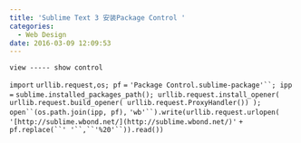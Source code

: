 ```yaml
---
title: 'Sublime Text 3 安装Package Control '
categories:
  - Web Design
date: 2016-03-09 12:09:53
---
```

`view ----- show control`

`import` `urllib.request,os; pf` `=` `'Package Control.sublime-package'``; ipp` `=` `sublime.installed_packages_path(); urllib.request.install_opener( urllib.request.build_opener( urllib.request.ProxyHandler()) );` `open``(os.path.join(ipp, pf),` `'wb'``).write(urllib.request.urlopen(` `'[http://sublime.wbond.net/](http://sublime.wbond.net/)'` `+` `pf.replace(``' '``,``'%20'``)).read())`

